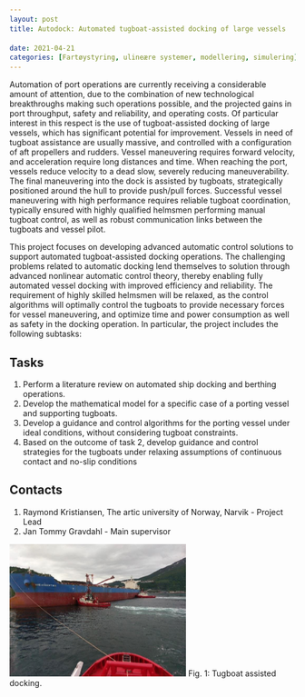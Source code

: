 ```yaml
---
layout: post
title: Autodock: Automated tugboat-assisted docking of large vessels

date: 2021-04-21
categories: [Fartøystyring, ulineære systemer, modellering, simulering]
---
```


Automation of port operations are currently receiving a considerable amount of attention, due to the combination of new technological breakthroughs making such operations possible, and the projected gains in port throughput, safety and reliability, and operating costs. Of particular interest in this respect is the use of tugboat-assisted docking of large vessels, which has significant potential for improvement. Vessels in need of tugboat assistance are usually massive, and controlled with a configuration of aft propellers and rudders. Vessel maneuvering requires forward velocity, and acceleration require long distances and time. When reaching the port, vessels reduce velocity to a dead slow, severely reducing maneuverability. The final maneuvering into the dock is assisted by tugboats, strategically
positioned around the hull to provide push/pull forces. Successful vessel maneuvering with high performance requires reliable tugboat coordination, typically ensured with highly qualified helmsmen performing manual tugboat control, as well as robust communication links between the tugboats and vessel pilot.

This project focuses on developing advanced automatic control solutions to support automated tugboat-assisted docking operations. The challenging problems related to automatic docking lend themselves to solution through advanced nonlinear automatic control theory, thereby enabling fully automated vessel docking with improved efficiency and reliability. The requirement of highly skilled helmsmen will be relaxed, as the control algorithms will optimally control the tugboats to provide necessary forces for vessel maneuvering, and optimize time and power consumption as well as safety in the docking operation. In particular, the project includes the following subtasks:



## Tasks ##

1.	Perform a literature review on automated ship docking and berthing operations.
2.	Develop the mathematical model for a specific case of a porting vessel and supporting tugboats. 
3.	Develop a guidance and control algorithms for the porting vessel under ideal conditions, without considering tugboat constraints.
4.	Based on the outcome of task 2, develop guidance and control strategies for the tugboats under relaxing assumptions of continuous contact and no-slip conditions 


## Contacts ##
1. Raymond Kristiansen, The artic university of Norway, Narvik - Project Lead
2. Jan Tommy Gravdahl - Main supervisor

![Docking](../assets/docking.png)
Fig. 1: Tugboat assisted docking.

